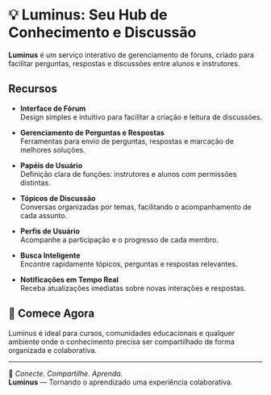 # 💡 Luminus: Seu Hub de Conhecimento e Discussão

**Luminus** é um serviço interativo de gerenciamento de fóruns, criado para facilitar perguntas, respostas e discussões entre alunos e instrutores.

## Recursos

- **Interface de Fórum**  
  Design simples e intuitivo para facilitar a criação e leitura de discussões.

- **Gerenciamento de Perguntas e Respostas**  
  Ferramentas para envio de perguntas, respostas e marcação de melhores soluções.

- **Papéis de Usuário**  
  Definição clara de funções: instrutores e alunos com permissões distintas.

- **Tópicos de Discussão**  
  Conversas organizadas por temas, facilitando o acompanhamento de cada assunto.

- **Perfis de Usuário**  
  Acompanhe a participação e o progresso de cada membro.

- **Busca Inteligente**  
  Encontre rapidamente tópicos, perguntas e respostas relevantes.

- **Notificações em Tempo Real**  
  Receba atualizações imediatas sobre novas interações e respostas.

## 🚀 Comece Agora

Luminus é ideal para cursos, comunidades educacionais e qualquer ambiente onde o conhecimento precisa ser compartilhado de forma organizada e colaborativa.

---

🧠 *Conecte. Compartilhe. Aprenda.*  
**Luminus** — Tornando o aprendizado uma experiência colaborativa.